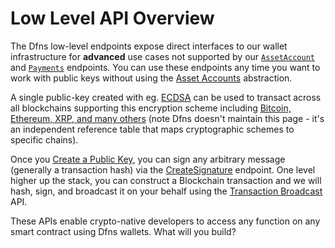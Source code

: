 # Low Level API Overview

The Dfns low-level endpoints expose direct interfaces to our wallet infrastructure for **advanced** use cases not supported by our [`AssetAccount`](../high-level-api-asset-accounts-and-payments/asset-accounts/) and [`Payments`](../high-level-api-asset-accounts-and-payments/payments/) endpoints. You can use these endpoints any time you want to work with public keys without using the [Asset Accounts](broken-reference) abstraction.

A single public-key created with eg. [ECDSA](https://en.wikipedia.org/wiki/Elliptic\_Curve\_Digital\_Signature\_Algorithm) can be used to transact across all blockchains supporting this encryption scheme including [Bitcoin, Ethereum, XRP, and many others](http://ethanfast.com/top-crypto.html) (note Dfns doesn't maintain this page - it's an independent reference table that maps cryptographic schemes to specific chains).

Once you [Create a Public Key](public-keys-1/createpublickey.md), you can sign any arbitrary message (generally a transaction hash) via the [CreateSignature](transaction-execution/createsignature.md) endpoint. One level higher up the stack, you can construct a Blockchain transaction and we will hash, sign, and broadcast it on your behalf using the [Transaction Broadcast ](transaction-execution/broadcasttransaction/)API. &#x20;

These APIs enable crypto-native developers to access any function on any smart contract using Dfns wallets.  What will you build?&#x20;
